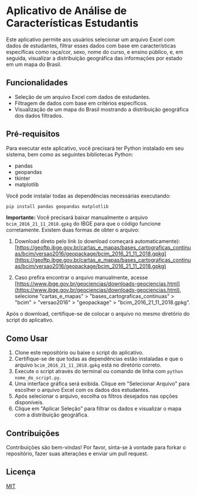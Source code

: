 
# Aplicativo de Análise de Características Estudantis

Este aplicativo permite aos usuários selecionar um arquivo Excel com dados de estudantes, filtrar esses dados com base em características específicas como raça/cor, sexo, nome do curso, e ensino público, e, em seguida, visualizar a distribuição geográfica das informações por estado em um mapa do Brasil.

## Funcionalidades

- Seleção de um arquivo Excel com dados de estudantes.
- Filtragem de dados com base em critérios específicos.
- Visualização de um mapa do Brasil mostrando a distribuição geográfica dos dados filtrados.

## Pré-requisitos

Para executar este aplicativo, você precisará ter Python instalado em seu sistema, bem como as seguintes bibliotecas Python:

- pandas
- geopandas
- tkinter
- matplotlib

Você pode instalar todas as dependências necessárias executando:

```bash
pip install pandas geopandas matplotlib
```

**Importante:** Você precisará baixar manualmente o arquivo `bcim_2016_21_11_2018.gpkg` do IBGE para que o código funcione corretamente. Existem duas formas de obter o arquivo:

1. Download direto pelo link (o download começará automaticamente):
[https://geoftp.ibge.gov.br/cartas_e_mapas/bases_cartograficas_continuas/bcim/versao2016/geopackage/bcim_2016_21_11_2018.gpkg](https://geoftp.ibge.gov.br/cartas_e_mapas/bases_cartograficas_continuas/bcim/versao2016/geopackage/bcim_2016_21_11_2018.gpkg)

2. Caso prefira encontrar o arquivo manualmente, acesse [https://www.ibge.gov.br/geociencias/downloads-geociencias.html](https://www.ibge.gov.br/geociencias/downloads-geociencias.html), selecione "cartas_e_mapas" > "bases_cartograficas_continuas" > "bcim" > "versao2016" > "geopackage" > "bcim_2016_21_11_2018.gpkg".

Após o download, certifique-se de colocar o arquivo no mesmo diretório do script do aplicativo.

## Como Usar

1. Clone este repositório ou baixe o script do aplicativo.
2. Certifique-se de que todas as dependências estão instaladas e que o arquivo `bcim_2016_21_11_2018.gpkg` está no diretório correto.
3. Execute o script através do terminal ou comando de linha com `python nome_do_script.py`.
4. Uma interface gráfica será exibida. Clique em "Selecionar Arquivo" para escolher o arquivo Excel com os dados dos estudantes.
5. Após selecionar o arquivo, escolha os filtros desejados nas opções disponíveis.
6. Clique em "Aplicar Seleção" para filtrar os dados e visualizar o mapa com a distribuição geográfica.

## Contribuições

Contribuições são bem-vindas! Por favor, sinta-se à vontade para forkar o repositório, fazer suas alterações e enviar um pull request.

## Licença

[MIT](https://choosealicense.com/licenses/mit/)

